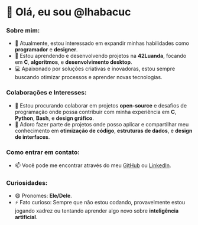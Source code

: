 # 👋 Olá, eu sou @lhabacuc

### Sobre mim:
- 🔭 Atualmente, estou interessado em expandir minhas habilidades como **programador** e **designer**.
- 🌱 Estou aprendendo e desenvolvendo projetos na **42Luanda**, focando em **C**, **algoritmos**, e **desenvolvimento desktop**.
- 💻 Apaixonado por soluções criativas e inovadoras, estou sempre buscando otimizar processos e aprender novas tecnologias.
  
### Colaborações e Interesses:
- 💞️ Estou procurando colaborar em projetos **open-source** e desafios de programação onde possa contribuir com minha experiência em **C**, **Python**, **Bash**, e **design gráfico**.
- 🤝 Adoro fazer parte de projetos onde posso aplicar e compartilhar meu conhecimento em **otimização de código**, **estruturas de dados**, e **design de interfaces**.

### Como entrar em contato:
- 📫 Você pode me encontrar através do meu [GitHub](https://github.com/lhabacuc) ou [LinkedIn](https://www.linkedin.com/in/lhabacuc).

### Curiosidades:
- 😄 Pronomes: **Ele/Dele**.
- ⚡ Fato curioso: Sempre que não estou codando, provavelmente estou jogando xadrez ou tentando aprender algo novo sobre **inteligência artificial**.

<!---
lhabacuc/lhabacuc is a ✨ special ✨ repository because its `README.md` (this file) appears on your GitHub profile.
You can click the Preview link to take a look at your changes.
--->
